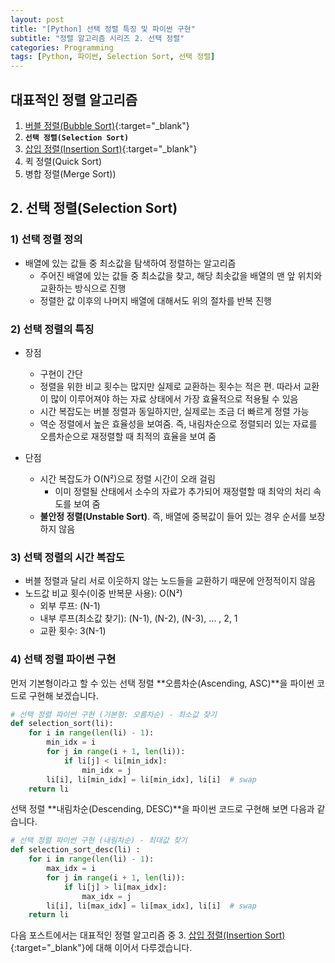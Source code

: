 ```yaml
---
layout: post
title: "[Python] 선택 정렬 특징 및 파이썬 구현"
subtitle: "정렬 알고리즘 시리즈 2. 선택 정렬"
categories: Programming
tags: [Python, 파이썬, Selection Sort, 선택 정렬]
---
```


## 대표적인 정렬 알고리즘  

1. [버블 정렬(Bubble Sort)](https://kongju7.github.io/programming/2022/12/22/1-Bubble-Sort.html){:target="_blank"} 
2. **`선택 정렬(Selection Sort)`**
3. [삽입 정렬(Insertion Sort)](https://kongju7.github.io/programming/2022/12/22/3-Insertion-Sort.html){:target="_blank"} 
4. 퀵 정렬(Quick Sort)
5. 병합 정렬(Merge Sort))
  
  
 
## 2. 선택 정렬(Selection Sort)
  
### 1) 선택 정렬 정의 
- 배열에 있는 값들 중 최소값을 탐색하여 정렬하는 알고리즘
  - 주어진 배열에 있는 값들 중 최소값을 찾고, 해당 최솟값을 배열의 맨 앞 위치와 교환하는 방식으로 진행 
  - 정렬한 값 이후의 나머지 배열에 대해서도 위의 절차를 반복 진행 
  

### 2) 선택 정렬의 특징  
  
- 장점 
  - 구현이 간단
  - 정렬을 위한 비교 횟수는 많지만 실제로 교환하는 횟수는 적은 편. 따라서 교환이 많이 이루어져야 하는 자료 상태에서 가장 효율적으로 적용될 수 있음
  - 시간 복잡도는 버블 정렬과 동일하지만, 실제로는 조금 더 빠르게 정렬 가능
  - 역순 정렬에서 높은 효율성을 보여줌. 즉, 내림차순으로 정렬되러 있는 자료를 오름차순으로 재정렬할 때 최적의 효율을 보여 줌  
  
- 단점 
  - 시간 복잡도가 O(N²)으로 정렬 시간이 오래 걸림
    - 이미 정렬될 산태에서 소수의 자료가 추가되어 재정렬할 때 최악의 처리 속도를 보여 줌 
  - **불안정 정렬(Unstable Sort)**. 즉, 배열에 중복값이 들어 있는 경우 순서를 보장하지 않음  
  
  
### 3) 선택 정렬의 시간 복잡도 
- 버블 정렬과 달리 서로 이웃하지 않는 노드들을 교환하기 때문에 안정적이지 않음
- 노드값 비교 횟수(이중 반복문 사용): O(N²)
  - 외부 루프: (N-1)
  - 내부 루프(최소값 찾기): (N-1), (N-2), (N-3), ... , 2, 1 
  - 교환 횟수: 3(N-1)  
  
  
### 4) 선택 정렬 파이썬 구현 

먼저 기본형이라고 할 수 있는 선택 정렬 **오름차순(Ascending, ASC)**을 파이썬 코드로 구현해 보겠습니다. 

```Python 
# 선택 정렬 파이썬 구현 (기본형: 오름차순) - 최소값 찾기
def selection_sort(li):
    for i in range(len(li) - 1):
        min_idx = i
        for j in range(i + 1, len(li)):
            if li[j] < li[min_idx]:
                min_idx = j
        li[i], li[min_idx] = li[min_idx], li[i]  # swap
    return li
```

선택 정렬 **내림차순(Descending, DESC)**을 파이썬 코드로 구현해 보면 다음과 같습니다. 

```Python 
# 선택 정렬 파이썬 구현 (내림차순) - 최대값 찾기 
def selection_sort_desc(li) :
    for i in range(len(li) - 1):
        max_idx = i
        for j in range(i + 1, len(li)):
            if li[j] > li[max_idx]:
                max_idx = j
        li[i], li[max_idx] = li[max_idx], li[i]  # swap
    return li
```  
  
다음 포스트에서는 대표적인 정렬 알고리즘 중 3. [삽입 정렬(Insertion Sort)](https://kongju7.github.io/programming/2022/12/22/3-Insertion-Sort.html){:target="_blank"}에 대해 이어서 다루겠습니다. 
     

     